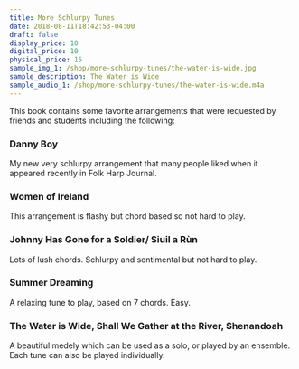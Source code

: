 ```yaml
---
title: More Schlurpy Tunes
date: 2018-08-11T18:42:53-04:00
draft: false
display_price: 10
digital_price: 10
physical_price: 15
sample_img_1: /shop/more-schlurpy-tunes/the-water-is-wide.jpg
sample_description: The Water is Wide
sample_audio_1: /shop/more-schlurpy-tunes/the-water-is-wide.m4a
---
```


This book contains some favorite arrangements that were requested by friends and students including the following:

### Danny Boy
 My new very schlurpy arrangement that many people liked when it appeared recently  in Folk Harp Journal.
### Women of Ireland
This arrangement is flashy but chord based so not hard to play.
### Johnny Has Gone for a Soldier/ Siuil a Rùn
Lots of lush chords.  Schlurpy and sentimental but not hard to play.
### Summer Dreaming
A relaxing tune to play, based on 7 chords.   Easy.
### The Water is Wide,  Shall We Gather at the River, Shenandoah
A beautiful medely which can be used as a solo, or played by an ensemble.  Each tune can also be played individually.
